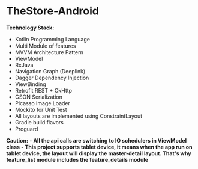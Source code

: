 # TheStore-Android

**Technology Stack:**
- Kotlin Programming Language
- Multi Module of features
- MVVM Architecture Pattern
- ViewModel
- RxJava
- Navigation Graph (Deeplink)
- Dagger Dependency Injection
- ViewBinding
- Retrofit REST + OkHttp
- GSON Serialization
- Picasso Image Loader
- Mockito for Unit Test
- All layouts are implemented using ConstraintLayout
- Gradle build flavors
- Proguard

**Caution:**
**- All the api calls are switching to IO schedulers in ViewModel class**
**- This project supports tablet device, it means when the app run on tablet device, the layout will display the master-detail layout. That's why feature_list module includes the feature_details module**
